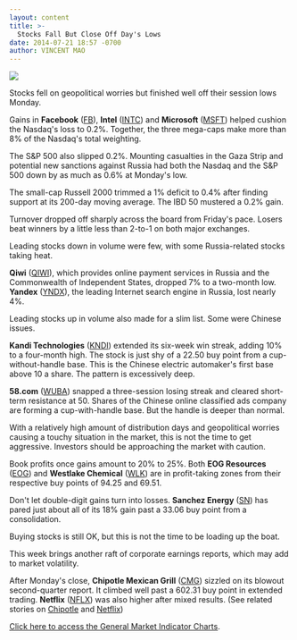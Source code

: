 ```yaml
---
layout: content
title: >-
  Stocks Fall But Close Off Day's Lows
date: 2014-07-21 18:57 -0700
author: VINCENT MAO
---
```






![](https://www.investors.com/wp-content/uploads/ibd-migrated-images/MPv_140722_635415539445577878.png)









Stocks fell on geopolitical worries but finished well off their session lows Monday.

  

Gains in **Facebook** ([FB](https://research.investors.com/quote.aspx?symbol=FB)), **Intel** ([INTC](https://research.investors.com/quote.aspx?symbol=INTC)) and **Microsoft** ([MSFT](https://research.investors.com/quote.aspx?symbol=MSFT)) helped cushion the Nasdaq's loss to 0.2%. Together, the three mega-caps make more than 8% of the Nasdaq's total weighting.

  

The S&P 500 also slipped 0.2%. Mounting casualties in the Gaza Strip and potential new sanctions against Russia had both the Nasdaq and the S&P 500 down by as much as 0.6% at Monday's low.

  

The small-cap Russell 2000 trimmed a 1% deficit to 0.4% after finding support at its 200-day moving average. The IBD 50 mustered a 0.2% gain.

  

Turnover dropped off sharply across the board from Friday's pace. Losers beat winners by a little less than 2-to-1 on both major exchanges.

  

Leading stocks down in volume were few, with some Russia-related stocks taking heat.

  

**Qiwi** ([QIWI](https://research.investors.com/quote.aspx?symbol=QIWI)), which provides online payment services in Russia and the Commonwealth of Independent States, dropped 7% to a two-month low. **Yandex** ([YNDX](https://research.investors.com/quote.aspx?symbol=YNDX)), the leading Internet search engine in Russia, lost nearly 4%.

  

Leading stocks up in volume also made for a slim list. Some were Chinese issues.

  

**Kandi Technologies** ([KNDI](https://research.investors.com/quote.aspx?symbol=KNDI)) extended its six-week win streak, adding 10% to a four-month high. The stock is just shy of a 22.50 buy point from a cup-without-handle base. This is the Chinese electric automaker's first base above 10 a share. The pattern is excessively deep.

  

**58.com** ([WUBA](https://research.investors.com/quote.aspx?symbol=WUBA)) snapped a three-session losing streak and cleared short-term resistance at 50. Shares of the Chinese online classified ads company are forming a cup-with-handle base. But the handle is deeper than normal.

  

With a relatively high amount of distribution days and geopolitical worries causing a touchy situation in the market, this is not the time to get aggressive. Investors should be approaching the market with caution.

  

Book profits once gains amount to 20% to 25%. Both **EOG Resources** ([EOG](https://research.investors.com/quote.aspx?symbol=EOG)) and **Westlake Chemical** ([WLK](https://research.investors.com/quote.aspx?symbol=WLK)) are in profit-taking zones from their respective buy points of 94.25 and 69.51.

  

Don't let double-digit gains turn into losses. **Sanchez Energy** ([SN](https://research.investors.com/quote.aspx?symbol=SN)) has pared just about all of its 18% gain past a 33.06 buy point from a consolidation.

  

Buying stocks is still OK, but this is not the time to be loading up the boat.

  

This week brings another raft of corporate earnings reports, which may add to market volatility.

  

After Monday's close, **Chipotle Mexican Grill** ([CMG](https://research.investors.com/quote.aspx?symbol=CMG)) sizzled on its blowout second-quarter report. It climbed well past a 602.31 buy point in extended trading. **Netflix** ([NFLX](https://research.investors.com/quote.aspx?symbol=NFLX)) was also higher after mixed results. (See related stories on [Chipotle](http://news.investors.com/business/072114-709746-chipotle-serves-up-blowout-q2-traffic-climb.htm) and [Netflix](http://news.investors.com/technology/072114-709747-netflix-subscriber-growth-strong-europe-expansion-planned.htm))

  

[Click here to access the General Market Indicator Charts](https://www.investors.com/pdf/GMI_080213.pdf).




